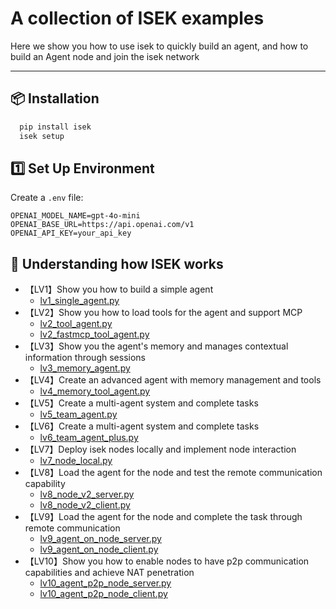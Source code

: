 # A collection of ISEK examples
Here we show you how to use isek to quickly build an agent, and how to build an Agent node and join the isek network

---

## 📦 Installation

```bash
  pip install isek
  isek setup
```

## 1️⃣ Set Up Environment

Create a `.env` file:

```env
OPENAI_MODEL_NAME=gpt-4o-mini
OPENAI_BASE_URL=https://api.openai.com/v1
OPENAI_API_KEY=your_api_key
```

## 🧪 Understanding how ISEK works

- 【LV1】Show you how to build a simple agent
  - [lv1_single_agent.py](lv1_single_agent.py) 
- 【LV2】Show you how to load tools for the agent and support MCP
  - [lv2_tool_agent.py](lv2_tool_agent.py) 
  - [lv2_fastmcp_tool_agent.py](lv2_fastmcp_tool_agent.py)
- 【LV3】Show you the agent's memory and manages contextual information through sessions
  - [lv3_memory_agent.py](lv3_memory_agent.py)
- 【LV4】Create an advanced agent with memory management and tools
  - [lv4_memory_tool_agent.py](lv4_memory_tool_agent.py)
- 【LV5】Create a multi-agent system and complete tasks
  - [lv5_team_agent.py](lv5_team_agent.py)
- 【LV6】Create a multi-agent system and complete tasks
  - [lv6_team_agent_plus.py](lv6_team_agent_plus.py)
- 【LV7】Deploy isek nodes locally and implement node interaction
  - [lv7_node_local.py](lv7_node_local.py)
- 【LV8】Load the agent for the node and test the remote communication capability
  - [lv8_node_v2_server.py](lv8_node_v2_server.py)
  - [lv8_node_v2_client.py](lv8_node_v2_client.py)
- 【LV9】Load the agent for the node and complete the task through remote communication
  - [lv9_agent_on_node_server.py](lv9_agent_on_node_server.py)
  - [lv9_agent_on_node_client.py](lv9_agent_on_node_client.py)
- 【LV10】Show you how to enable nodes to have p2p communication capabilities and achieve NAT penetration
  - [lv10_agent_p2p_node_server.py](lv10_agent_p2p_node_server.py)
  - [lv10_agent_p2p_node_client.py](lv10_agent_p2p_node_client.py)

    